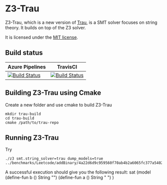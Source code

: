 # Z3-Trau

Z3-Trau, which is a new version of [Trau](https://github.com/diepbp/Trau), is a SMT solver focuses on string theory. It builds on top of the Z3 solver.

It is licensed under the [MIT license](LICENSE.txt).

## Build status

| Azure Pipelines | TravisCI |
| --------------- | -------- |
[![Build Status](https://z3build.visualstudio.com/Z3Build/_apis/build/status/Z3Build-CI?branchName=master)](https://z3build.visualstudio.com/Z3Build/_build/latest?definitionId=10)|[![Build Status](https://travis-ci.org/guluchen/z3.svg?branch=new_trau)](https://travis-ci.org/guluchen/z3)

[1]: #building-z3-on-windows-using-visual-studio-command-prompt
[2]: #building-z3-using-make-and-gccclang
[3]: #building-z3-using-cmake
[4]: #z3-bindings

## Building Z3-Trau using Cmake
Create a new folder and use cmake to build Z3-Trau
```
mkdir trau-build
cd trau-build
cmake /path/to/trau-repo
```

## Running Z3-Trau 
Try 
```
./z3 smt.string_solver=trau dump_models=true ../benchmarks/Leetcode/addBinary/4a22d6d9c959560f70ab4b2a6065fc377a5402487ae4c5eae36c3f54.smt2
```

A successful execution should give you the following result:
sat
(model
  (define-fun b () String
    "")
  (define-fun a () String
    " ")
)


